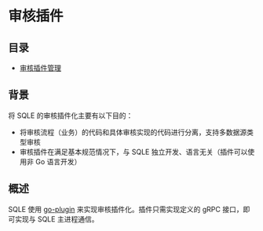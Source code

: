 # 审核插件

## 目录
* [审核插件管理](./auditplugin_management.md)

## 背景
将 SQLE 的审核插件化主要有以下目的：
* 将审核流程（业务）的代码和具体审核实现的代码进行分离，支持多数据源类型审核
* 审核插件在满足基本规范情况下，与 SQLE 独立开发、语言无关（插件可以使用非 Go 语言开发）

## 概述
SQLE 使用 [go-plugin](https://github.com/hashicorp/go-plugin) 来实现审核插件化。插件只需实现定义的 gRPC 接口，即可实现与 SQLE 主进程通信。